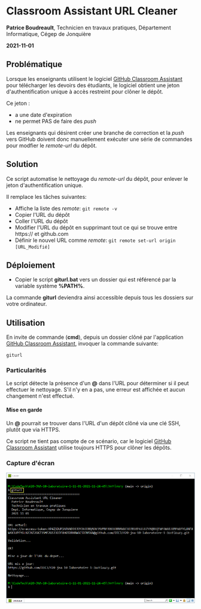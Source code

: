 # Classroom Assistant URL Cleaner
**Patrice Boudreault**, Technicien en travaux pratiques, Département Informatique, Cégep de Jonquière

**2021-11-01**


## Problématique

Lorsque les enseignants utilisent le logiciel [GitHub Classroom Assistant](https://classroom.github.com/assistant) pour télécharger les devoirs des étudiants, le logiciel obtient une jeton d'authentification unique à accès restreint pour clôner le dépôt.

Ce jeton :
  * a une date d'expiration
  * ne permet PAS de faire des *push*


Les enseignants qui désirent créer une branche de correction et la *push* vers GitHub doivent donc manuellement exécuter une série de commandes pour modfier le *remote-url* du dépôt.



## Solution

Ce script automatise le nettoyage du *remote-url* du dépôt, pour enlever le jeton d'authentification unique.

Il remplace les tâches suivantes:

  * Affiche la liste des *remote*: `git remote -v`
  * Copier l'URL du dépôt
  * Coller l'URL du dépôt
  * Modifier l'URL du dépôt en supprimant tout ce qui se trouve entre https:// et github.com
  * Définir le nouvel URL comme *remote*: `git remote set-url origin [URL_Modifié]`


## Déploiement

  * Copier le script **giturl.bat** vers un dossier qui est référencé par la variable système **%PATH%**.

La commande **giturl** deviendra ainsi accessible depuis tous les dossiers sur votre ordinateur.


## Utilisation

En invite de commande (**cmd**), depuis un dossier clôné par l'application [GitHub Classroom Assistant](https://classroom.github.com/assistant), invoquer la commande suivante:

    
    giturl
    
### Particularités

Le script détecte la présence d'un **@** dans l'URL pour déterminer si il peut effectuer le nettoyage. S'il n'y en a pas, une erreur est affichée et aucun changement n'est effectué.


#### Mise en garde

Un **@** pourrait se trouver dans l'URL d'un dépôt clôné via une clé SSH, plutôt que via HTTPS.

Ce script ne tient pas compte de ce scénario, car le logiciel [GitHub Classroom Assistant](https://classroom.github.com/assistant) utilise toujours HTTPS pour clôner les dépôts.

### Capture d'écran
![Capture d'écran](capture.png)